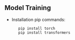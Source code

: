 ## Model Training

- Installation pip commands:

   ```
      pip install torch
      pip install transformers
   ```